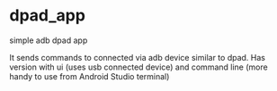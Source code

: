 # dpad_app
simple adb dpad app

It sends commands to connected via adb device similar to dpad. Has version with ui (uses usb connected device) and command line (more handy to use from Android Studio terminal)
